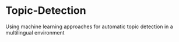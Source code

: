 # Topic-Detection
Using machine learning approaches for automatic topic detection in a multilingual environment
